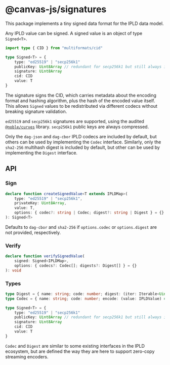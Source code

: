 # @canvas-js/signatures

This package implements a tiny signed data format for the IPLD data model.

Any IPLD value can be signed. A signed value is an object of type `Signed<T>`.

```ts
import type { CID } from "multiformats/cid"

type Signed<T> = {
	type: "ed25519" | "secp256k1"
	publicKey: Uint8Array // redundant for secp256k1 but still always included
	signature: Uint8Array
	cid: CID
	value: T
}
```

The signature signs the CID, which carries metadata about the encoding format and hashing algorithm, plus the hash of the encoded value itself. This allows `Signed` values to be redistributed via different codecs without breaking signature validation.

`ed25519` and `secp256k1` signatures are supported, using the audited [`@noble/curves`](https://github.com/paulmillr/noble-curves) library. `secp256k1` public keys are always compressed.

Only the `dag-json` and `dag-cbor` IPLD codecs are included by default, but others can be used by implementing the `Codec` interface. Similarly, only the `sha2-256` multihash digest is included by default, but other can be used by implementing the `Digest` interface.

## API

### Sign

```ts
declare function createSignedValue<T extends IPLDMap>(
	type: "ed25519" | "secp256k1",
	privateKey: Uint8Array,
	value: T,
	options: { codec?: string | Codec; digest?: string | Digest } = {}
): Signed<T>
```

Defaults to `dag-cbor` and `sha2-256` if `options.codec` or `options.digest` are not provided, respectively.

### Verify

```ts
declare function verifySignedValue(
	signed: Signed<IPLDMap>,
	options: { codecs?: Codec[]; digests?: Digest[] } = {}
): void
```

### Types

```ts
type Digest = { name: string; code: number; digest: (iter: Iterable<Uint8Array>) => Uint8Array }
type Codec = { name: string; code: number; encode: (value: IPLDValue) => Iterable<Uint8Array> }

type Signed<T> = {
	type: "ed25519" | "secp256k1"
	publicKey: Uint8Array // redundant for secp256k1 but still always included
	signature: Uint8Array
	cid: CID
	value: T
}
```

`Codec` and `Digest` are similar to some existing interfaces in the IPLD ecosystem, but are defined the way they are here to support zero-copy streaming encoders.
